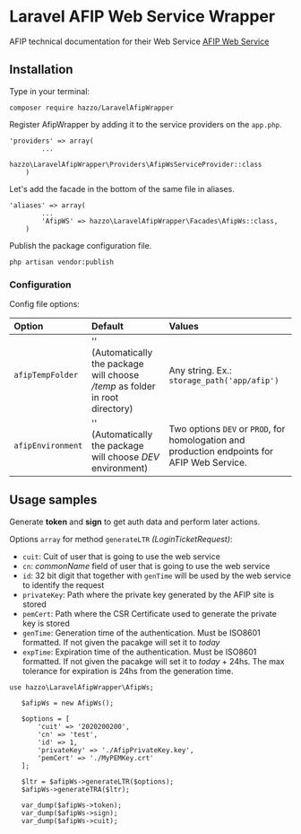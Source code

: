 # Laravel AFIP Web Service Wrapper

AFIP technical documentation for their Web Service [AFIP Web Service](http://www.afip.gob.ar/ws/paso4.asp?noalert=1)


## Installation

Type in your terminal:

```
composer require hazzo/LaravelAfipWrapper
```

Register AfipWrapper by adding it to the service providers on the `app.php`.
```
'providers' => array(
        ...
        hazzo\LaravelAfipWrapper\Providers\AfipWsServiceProvider::class
    )
```

Let's add the facade in the bottom of the same file in aliases.
```
'aliases' => array(
        ...
        'AfipWS' => hazzo\LaravelAfipWrapper\Facades\AfipWs::class,
    )
```
    
Publish the package configuration file.

```
php artisan vendor:publish
```

### Configuration

Config file options:

| Option            | Default      | Values     |
| :---------------      | :-------  | :--------- |
|  `afipTempFolder`     |  '' (Automatically the package will choose */temp* as folder in root directory)    | Any string. Ex.:  `storage_path('app/afip')`|
|  `afipEnvironment`    | '' (Automatically the package will choose *DEV* environment) | Two options `DEV` or `PROD`, for homologation and production endpoints for AFIP Web Service. |

##  Usage samples

Generate **token** and **sign** to get auth data and perform later actions.

Options `array` for method `generateLTR` *(LoginTicketRequest)*:

* `cuit`: Cuit of user that is going to use the web service
* `cn`: *commonName* field of user that is going to use the web service
* `id`: 32 bit digit that together with `genTime` will be used by the web service to identify the request
* `privateKey`: Path where the private key generated by the AFIP site is stored
* `pemCert`: Path where the CSR Certificate used to generate the private key is stored
* `genTime`: Generation time of the authentication. Must be ISO8601 formatted. If not given the pacakge will set it to *today*
* `expTime`: Expiration time of the authentication. Must be ISO8601 formatted. If not given the pacakge will set it to *today* + 24hs. The max tolerance for expiration is 24hs from the generation time.

```
use hazzo\LaravelAfipWrapper\AfipWs;
   
   $afipWs = new AfipWs();
   
   $options = [
       'cuit' => '2020200200',
       'cn' => 'test',
       'id' => 1,
       'privateKey' => './AfipPrivateKey.key',
       'pemCert' => './MyPEMKey.crt'
   ];
   
   $ltr = $afipWs->generateLTR($options);
   $afipWs->generateTRA($ltr);
   
   var_dump($afipWs->token);
   var_dump($afipWs->sign);
   var_dump($afipWs->cuit);
   
```
